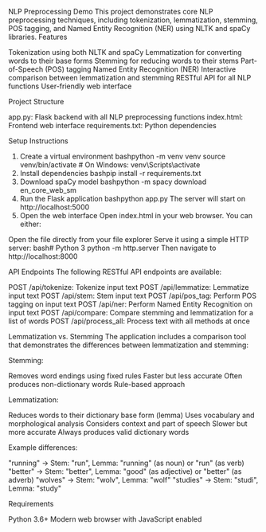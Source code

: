 NLP Preprocessing Demo
This project demonstrates core NLP preprocessing techniques, including tokenization, lemmatization, stemming, POS tagging, and Named Entity Recognition (NER) using NLTK and spaCy libraries.
Features

Tokenization using both NLTK and spaCy
Lemmatization for converting words to their base forms
Stemming for reducing words to their stems
Part-of-Speech (POS) tagging
Named Entity Recognition (NER)
Interactive comparison between lemmatization and stemming
RESTful API for all NLP functions
User-friendly web interface

Project Structure

app.py: Flask backend with all NLP preprocessing functions
index.html: Frontend web interface
requirements.txt: Python dependencies

Setup Instructions
1. Create a virtual environment
bashpython -m venv venv
source venv/bin/activate  # On Windows: venv\Scripts\activate
2. Install dependencies
bashpip install -r requirements.txt
3. Download spaCy model
bashpython -m spacy download en_core_web_sm
4. Run the Flask application
bashpython app.py
The server will start on http://localhost:5000
5. Open the web interface
Open index.html in your web browser. You can either:

Open the file directly from your file explorer
Serve it using a simple HTTP server:
bash# Python 3
python -m http.server
Then navigate to http://localhost:8000

API Endpoints
The following RESTful API endpoints are available:

POST /api/tokenize: Tokenize input text
POST /api/lemmatize: Lemmatize input text
POST /api/stem: Stem input text
POST /api/pos_tag: Perform POS tagging on input text
POST /api/ner: Perform Named Entity Recognition on input text
POST /api/compare: Compare stemming and lemmatization for a list of words
POST /api/process_all: Process text with all methods at once

Lemmatization vs. Stemming
The application includes a comparison tool that demonstrates the differences between lemmatization and stemming:

Stemming:

Removes word endings using fixed rules
Faster but less accurate
Often produces non-dictionary words
Rule-based approach


Lemmatization:

Reduces words to their dictionary base form (lemma)
Uses vocabulary and morphological analysis
Considers context and part of speech
Slower but more accurate
Always produces valid dictionary words



Example differences:

"running" → Stem: "run", Lemma: "running" (as noun) or "run" (as verb)
"better" → Stem: "better", Lemma: "good" (as adjective) or "better" (as adverb)
"wolves" → Stem: "wolv", Lemma: "wolf"
"studies" → Stem: "studi", Lemma: "study"

Requirements

Python 3.6+
Modern web browser with JavaScript enabled